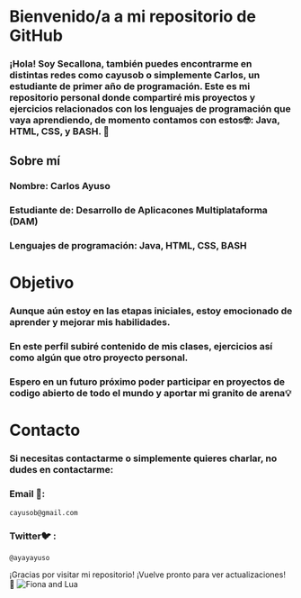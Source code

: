 # Bienvenido/a a mi repositorio de GitHub

### ¡Hola! Soy Secallona, también puedes encontrarme en distintas redes como cayusob o simplemente Carlos, un estudiante de primer año de programación. Este es mi repositorio personal donde compartiré mis proyectos y ejercicios relacionados con los lenguajes de programación que vaya aprendiendo, de momento contamos con estos🤓: Java, HTML, CSS, y BASH. 🚀

## Sobre mí

### Nombre: Carlos Ayuso
### Estudiante de: Desarrollo de Aplicacones Multiplataforma (DAM)
### Lenguajes de programación: Java, HTML, CSS, BASH

# Objetivo

### Aunque aún estoy en las etapas iniciales, estoy emocionado de aprender y mejorar mis habilidades. 
### En este perfil subiré contenido de mis clases, ejercicios así como algún que otro proyecto personal.
### Espero en un futuro próximo poder participar en proyectos de codigo abierto de todo el mundo y aportar mi granito de arena💡

# Contacto

### Si necesitas contactarme o simplemente quieres charlar, no dudes en contactarme:

### Email 📧: 
    cayusob@gmail.com 
### Twitter🐦 :
    @ayayayuso 

¡Gracias por visitar mi repositorio! ¡Vuelve pronto para ver actualizaciones! 👋
![Fiona and Lua](FionaLua.jpg)
